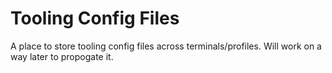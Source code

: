 # Tooling Config Files

A place to store tooling config files across terminals/profiles. Will work on a way later to propogate it.